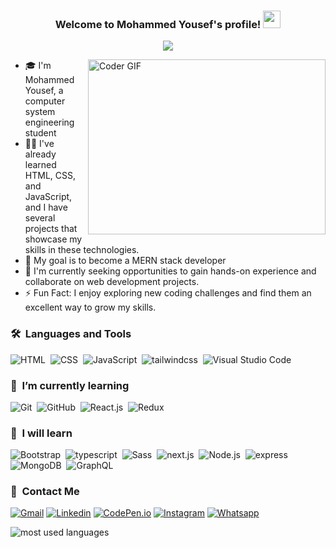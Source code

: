 <h3 align="center">
  Welcome to Mohammed Yousef's profile!
  <img src="https://media.giphy.com/media/hvRJCLFzcasrR4ia7z/giphy.gif" width="28">
</h3>


<p align="center">
  <a href="https://github.com/DenverCoder1/readme-typing-svg">
   <img src="https://readme-typing-svg.herokuapp.com/?lines=MERN%20STACK%20DEVELOPER;Always%20learning%20new%20things&font=Fira%20Code&center=true&width=440&height=45&color=f75c7e&vCenter=true&size=22">
  </a>
</p> 


<img align="right" src="https://media.giphy.com/media/SWoSkN6DxTszqIKEqv/giphy.gif" alt="Coder GIF" width="380" height="280">

- 🎓 I'm Mohammed Yousef, a computer system engineering student
- 👨‍💻 I've already learned HTML, CSS, and JavaScript, and I have several projects that showcase my skills in these technologies.
- 🌱 My goal is to become a MERN stack developer
- 💼 I'm currently seeking opportunities to gain hands-on experience and collaborate on web development projects.
- ⚡ Fun Fact: I enjoy exploring new coding challenges and find them an excellent way to grow my skills.

### 🛠 &nbsp;Languages and Tools
![HTML](https://img.shields.io/badge/-HTML-05122A?style=flat&logo=HTML5)&nbsp;
![CSS](https://img.shields.io/badge/-CSS-05122A?style=flat&logo=CSS3&logoColor=1572B6)&nbsp;
![JavaScript](https://img.shields.io/badge/-JavaScript-05122A?style=flat&logo=javascript)&nbsp;
![tailwindcss](https://img.shields.io/badge/-tailwindcss-05122A?style=flat&logo=tailwindcss)&nbsp;
![Visual Studio Code](https://img.shields.io/badge/-Visual%20Studio%20Code-05122A?style=flat&logo=visual-studio-code&logoColor=007ACC)&nbsp;

### 🚀 &nbsp;I’m currently learning
![Git](https://img.shields.io/badge/-Git-05122A?style=flat&logo=git)&nbsp;
![GitHub](https://img.shields.io/badge/-GitHub-05122A?style=flat&logo=github)&nbsp;
![React.js](https://img.shields.io/badge/-React-05122A?style=flat&logo=react)&nbsp;
![Redux](https://img.shields.io/badge/-Redux%20-05122A?style=flat&logo=Redux)&nbsp;

### 🌟 &nbsp;I will learn
![Bootstrap](https://img.shields.io/badge/-Bootstrap-05122A?style=flat&logo=bootstrap&logoColor=563D7C)&nbsp;
![typescript](https://img.shields.io/badge/-typescript%20-05122A?style=flat&logo=typescript)&nbsp;
![Sass](https://img.shields.io/badge/-Sass-05122A?style=flat&logo=sass)&nbsp;
![next.js](https://img.shields.io/badge/-next.js-05122A?style=flat&logo=next.js)&nbsp;
![Node.js](https://img.shields.io/badge/-Node.js-05122A?style=flat&logo=node.js&logoColor=339933)&nbsp;
![express](https://img.shields.io/badge/-express-05122A?style=flat&logo=express)&nbsp;
![MongoDB](https://img.shields.io/badge/-MongoDB-05122A?style=flat&logo=MongoDB)&nbsp;
![GraphQL](https://img.shields.io/badge/-GraphQL-05122A?style=flat&logo=GraphQL)&nbsp;

### 📧 &nbsp;Contact Me
[![Gmail](https://img.shields.io/badge/Gmail-D14836?style=for-the-badge&logo=gmail&logoColor=white&link=mailto:mohammedyousefamra@gmail.com)](mailto:mohammedyousefamra@gmail.com)
[![Linkedin](https://img.shields.io/badge/LinkedIn-0077B5?style=for-the-badge&logo=linkedin&logoColor=white
)](https://www.linkedin.com/in/mohammed-yousef-52b229252/)
[![CodePen.io](https://img.shields.io/badge/Codepen-000000?style=for-the-badge&logo=codepen&logoColor=white)](https://codepen.io/mo-76)
[![Instagram](https://img.shields.io/badge/Instagram-E4405F?style=for-the-badge&logo=instagram&logoColor=white)](https://www.instagram.com/_.mohammed.yousef._/)
[![Whatsapp](https://img.shields.io/badge/-Whatsapp-075e54?style=for-the-badge&logo=Whatsapp&logoColor=white)](https://api.whatsapp.com/send?phone=+972595240547)


  <img align="left" src="https://github-readme-stats.vercel.app/api/top-langs?username=mo-76&show_icons=true&locale=en&layout=compact&theme=radical" alt="most used languages" />


